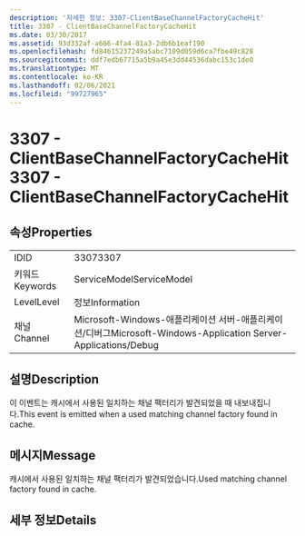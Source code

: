 ```yaml
---
description: '자세한 정보: 3307-ClientBaseChannelFactoryCacheHit'
title: 3307 - ClientBaseChannelFactoryCacheHit
ms.date: 03/30/2017
ms.assetid: 93d332af-a666-4fa4-81a3-2db6b1eaf190
ms.openlocfilehash: fd84615237249a5abc7109d059d6ca7fbe49c828
ms.sourcegitcommit: ddf7edb67715a5b9a45e3dd44536dabc153c1de0
ms.translationtype: MT
ms.contentlocale: ko-KR
ms.lasthandoff: 02/06/2021
ms.locfileid: "99727965"
---
```

# <a name="3307---clientbasechannelfactorycachehit"></a><span data-ttu-id="1415b-103">3307 - ClientBaseChannelFactoryCacheHit</span><span class="sxs-lookup"><span data-stu-id="1415b-103">3307 - ClientBaseChannelFactoryCacheHit</span></span>

## <a name="properties"></a><span data-ttu-id="1415b-104">속성</span><span class="sxs-lookup"><span data-stu-id="1415b-104">Properties</span></span>  
  
|||  
|-|-|  
|<span data-ttu-id="1415b-105">ID</span><span class="sxs-lookup"><span data-stu-id="1415b-105">ID</span></span>|<span data-ttu-id="1415b-106">3307</span><span class="sxs-lookup"><span data-stu-id="1415b-106">3307</span></span>|  
|<span data-ttu-id="1415b-107">키워드</span><span class="sxs-lookup"><span data-stu-id="1415b-107">Keywords</span></span>|<span data-ttu-id="1415b-108">ServiceModel</span><span class="sxs-lookup"><span data-stu-id="1415b-108">ServiceModel</span></span>|  
|<span data-ttu-id="1415b-109">Level</span><span class="sxs-lookup"><span data-stu-id="1415b-109">Level</span></span>|<span data-ttu-id="1415b-110">정보</span><span class="sxs-lookup"><span data-stu-id="1415b-110">Information</span></span>|  
|<span data-ttu-id="1415b-111">채널</span><span class="sxs-lookup"><span data-stu-id="1415b-111">Channel</span></span>|<span data-ttu-id="1415b-112">Microsoft-Windows-애플리케이션 서버-애플리케이션/디버그</span><span class="sxs-lookup"><span data-stu-id="1415b-112">Microsoft-Windows-Application Server-Applications/Debug</span></span>|  
  
## <a name="description"></a><span data-ttu-id="1415b-113">설명</span><span class="sxs-lookup"><span data-stu-id="1415b-113">Description</span></span>  

 <span data-ttu-id="1415b-114">이 이벤트는 캐시에서 사용된 일치하는 채널 팩터리가 발견되었을 때 내보내집니다.</span><span class="sxs-lookup"><span data-stu-id="1415b-114">This event is emitted when a used matching channel factory found in cache.</span></span>  
  
## <a name="message"></a><span data-ttu-id="1415b-115">메시지</span><span class="sxs-lookup"><span data-stu-id="1415b-115">Message</span></span>  

 <span data-ttu-id="1415b-116">캐시에서 사용된 일치하는 채널 팩터리가 발견되었습니다.</span><span class="sxs-lookup"><span data-stu-id="1415b-116">Used matching channel factory found in cache.</span></span>  
  
## <a name="details"></a><span data-ttu-id="1415b-117">세부 정보</span><span class="sxs-lookup"><span data-stu-id="1415b-117">Details</span></span>
